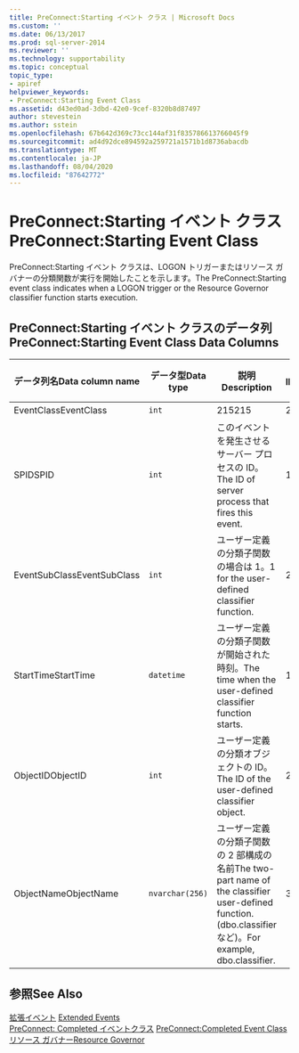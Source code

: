 ```yaml
---
title: PreConnect:Starting イベント クラス | Microsoft Docs
ms.custom: ''
ms.date: 06/13/2017
ms.prod: sql-server-2014
ms.reviewer: ''
ms.technology: supportability
ms.topic: conceptual
topic_type:
- apiref
helpviewer_keywords:
- PreConnect:Starting Event Class
ms.assetid: d43ed0ad-3dbd-42e0-9cef-8320b8d87497
author: stevestein
ms.author: sstein
ms.openlocfilehash: 67b642d369c73cc144af31f835786613766045f9
ms.sourcegitcommit: ad4d92dce894592a259721a1571b1d8736abacdb
ms.translationtype: MT
ms.contentlocale: ja-JP
ms.lasthandoff: 08/04/2020
ms.locfileid: "87642772"
---
```

# <a name="preconnectstarting-event-class"></a><span data-ttu-id="0fc06-102">PreConnect:Starting イベント クラス</span><span class="sxs-lookup"><span data-stu-id="0fc06-102">PreConnect:Starting Event Class</span></span>
  <span data-ttu-id="0fc06-103">PreConnect:Starting イベント クラスは、LOGON トリガーまたはリソース ガバナーの分類関数が実行を開始したことを示します。</span><span class="sxs-lookup"><span data-stu-id="0fc06-103">The PreConnect:Starting event class indicates when a LOGON trigger or the Resource Governor classifier function starts execution.</span></span>  
  
## <a name="preconnectstarting-event-class-data-columns"></a><span data-ttu-id="0fc06-104">PreConnect:Starting イベント クラスのデータ列</span><span class="sxs-lookup"><span data-stu-id="0fc06-104">PreConnect:Starting Event Class Data Columns</span></span>  
  
|<span data-ttu-id="0fc06-105">データ列名</span><span class="sxs-lookup"><span data-stu-id="0fc06-105">Data column name</span></span>|<span data-ttu-id="0fc06-106">データ型</span><span class="sxs-lookup"><span data-stu-id="0fc06-106">Data type</span></span>|<span data-ttu-id="0fc06-107">説明</span><span class="sxs-lookup"><span data-stu-id="0fc06-107">Description</span></span>|<span data-ttu-id="0fc06-108">列 ID</span><span class="sxs-lookup"><span data-stu-id="0fc06-108">Column ID</span></span>|<span data-ttu-id="0fc06-109">フィルターの適用</span><span class="sxs-lookup"><span data-stu-id="0fc06-109">Filterable</span></span>|  
|----------------------|---------------|-----------------|---------------|----------------|  
|<span data-ttu-id="0fc06-110">EventClass</span><span class="sxs-lookup"><span data-stu-id="0fc06-110">EventClass</span></span>|`int`|<span data-ttu-id="0fc06-111">215</span><span class="sxs-lookup"><span data-stu-id="0fc06-111">215</span></span>|<span data-ttu-id="0fc06-112">27</span><span class="sxs-lookup"><span data-stu-id="0fc06-112">27</span></span>|<span data-ttu-id="0fc06-113">いいえ</span><span class="sxs-lookup"><span data-stu-id="0fc06-113">No</span></span>|  
|<span data-ttu-id="0fc06-114">SPID</span><span class="sxs-lookup"><span data-stu-id="0fc06-114">SPID</span></span>|`int`|<span data-ttu-id="0fc06-115">このイベントを発生させるサーバー プロセスの ID。</span><span class="sxs-lookup"><span data-stu-id="0fc06-115">The ID of server process that fires this event.</span></span>|<span data-ttu-id="0fc06-116">12</span><span class="sxs-lookup"><span data-stu-id="0fc06-116">12</span></span>|<span data-ttu-id="0fc06-117">はい</span><span class="sxs-lookup"><span data-stu-id="0fc06-117">Yes</span></span>|  
|<span data-ttu-id="0fc06-118">EventSubClass</span><span class="sxs-lookup"><span data-stu-id="0fc06-118">EventSubClass</span></span>|`int`|<span data-ttu-id="0fc06-119">ユーザー定義の分類子関数の場合は 1。</span><span class="sxs-lookup"><span data-stu-id="0fc06-119">1 for the user-defined classifier function.</span></span>|<span data-ttu-id="0fc06-120">21</span><span class="sxs-lookup"><span data-stu-id="0fc06-120">21</span></span>|<span data-ttu-id="0fc06-121">はい</span><span class="sxs-lookup"><span data-stu-id="0fc06-121">Yes</span></span>|  
|<span data-ttu-id="0fc06-122">StartTime</span><span class="sxs-lookup"><span data-stu-id="0fc06-122">StartTime</span></span>|`datetime`|<span data-ttu-id="0fc06-123">ユーザー定義の分類子関数が開始された時刻。</span><span class="sxs-lookup"><span data-stu-id="0fc06-123">The time when the user-defined classifier function starts.</span></span>|<span data-ttu-id="0fc06-124">14</span><span class="sxs-lookup"><span data-stu-id="0fc06-124">14</span></span>|<span data-ttu-id="0fc06-125">はい</span><span class="sxs-lookup"><span data-stu-id="0fc06-125">Yes</span></span>|  
|<span data-ttu-id="0fc06-126">ObjectID</span><span class="sxs-lookup"><span data-stu-id="0fc06-126">ObjectID</span></span>|`int`|<span data-ttu-id="0fc06-127">ユーザー定義の分類オブジェクトの ID。</span><span class="sxs-lookup"><span data-stu-id="0fc06-127">The ID of the user-defined classifier object.</span></span>|<span data-ttu-id="0fc06-128">22</span><span class="sxs-lookup"><span data-stu-id="0fc06-128">22</span></span>|<span data-ttu-id="0fc06-129">はい</span><span class="sxs-lookup"><span data-stu-id="0fc06-129">Yes</span></span>|  
|<span data-ttu-id="0fc06-130">ObjectName</span><span class="sxs-lookup"><span data-stu-id="0fc06-130">ObjectName</span></span>|`nvarchar(256)`|<span data-ttu-id="0fc06-131">ユーザー定義の分類子関数の 2 部構成の名前</span><span class="sxs-lookup"><span data-stu-id="0fc06-131">The two-part name of the classifier user-defined function.</span></span> <span data-ttu-id="0fc06-132">(dbo.classifier など)。</span><span class="sxs-lookup"><span data-stu-id="0fc06-132">For example, dbo.classifier.</span></span>|<span data-ttu-id="0fc06-133">34</span><span class="sxs-lookup"><span data-stu-id="0fc06-133">34</span></span>|<span data-ttu-id="0fc06-134">はい</span><span class="sxs-lookup"><span data-stu-id="0fc06-134">Yes</span></span>|  
  
## <a name="see-also"></a><span data-ttu-id="0fc06-135">参照</span><span class="sxs-lookup"><span data-stu-id="0fc06-135">See Also</span></span>  
 <span data-ttu-id="0fc06-136">[拡張イベント](../extended-events/extended-events.md) </span><span class="sxs-lookup"><span data-stu-id="0fc06-136">[Extended Events](../extended-events/extended-events.md) </span></span>  
 <span data-ttu-id="0fc06-137">[PreConnect: Completed イベントクラス](preconnect-completed-event-class.md) </span><span class="sxs-lookup"><span data-stu-id="0fc06-137">[PreConnect:Completed Event Class](preconnect-completed-event-class.md) </span></span>  
 [<span data-ttu-id="0fc06-138">リソース ガバナー</span><span class="sxs-lookup"><span data-stu-id="0fc06-138">Resource Governor</span></span>](../resource-governor/resource-governor.md)  
  
  
